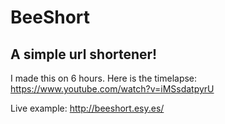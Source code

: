 BeeShort
========
A simple url shortener!
-----------------------
I made this on 6 hours. Here is the timelapse: https://www.youtube.com/watch?v=iMSsdatpyrU

Live example: http://beeshort.esy.es/
